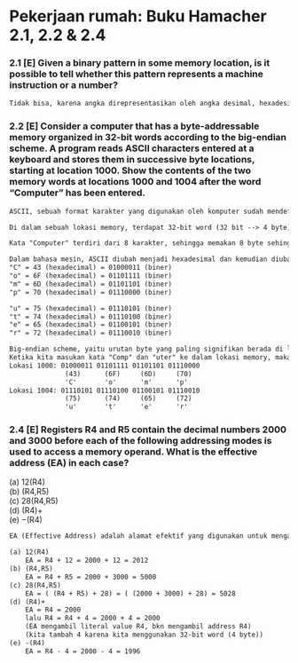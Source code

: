# Pekerjaan rumah: Buku Hamacher 2.1, 2.2 & 2.4
### 2.1 [E] Given a binary pattern in some memory location, is it possible to tell whether this pattern represents a machine instruction or a number?
```md
Tidak bisa, karena angka direpresentasikan oleh angka desimal, hexadesimal, oktal yang kemudian dijadikan menjadi biner. Sedangkan instruksi mesin dari asalnya sendiri sudah merupakan angka-angka biner. Jadi tidak bisa dibedakan angka biner di dalam lokasi memory jika mereka adalah instruksi mesin atau angka biasa.
```
### 2.2 [E] Consider a computer that has a byte-addressable memory organized in 32-bit words according to the big-endian scheme. A program reads ASCII characters entered at a keyboard and stores them in successive byte locations, starting at location 1000. Show the contents of the two memory words at locations 1000 and 1004 after the word “Computer” has been entered.
```md
ASCII, sebuah format karakter yang digunakan oleh komputer sudah mendefiniskan bahwa sebuah karakter terdiri dari 8 bit, sedangkan 1 byte terdiri dari 8 bit. Jadi, setiap karakter akan memakan 1 byte.

Di dalam sebuah lokasi memory, terdapat 32-bit word (32 bit --> 4 byte) sehingga di dalam lokasi memory 1000 akan terdapat 4 byte dan dari lokasi 1000 di-increment 4 byte lagi yang menjadi lokasi 1004 (sebuah lokasi yang memiliki 32-bit word yang baru)

Kata "Computer" terdiri dari 8 karakter, sehingga memakan 8 byte sehingga kita memerlukan 2 buah 32-bit word (2 lokasi memory) untuk menyimpan kata "Computer" sehingga kita pisahkan saja "Comp" dan "uter" menjadi sebuah word unik sendiri dengan "Comp" menempati lokasi 1000 dan "uter" menempati lokasi 1004.

Dalam bahasa mesin, ASCII diubah menjadi hexadesimal dan kemudian diubah menjadi biner. Berikut adalah hasilnya:
"C" = 43 (hexadecimal) = 01000011 (biner)
"o" = 6F (hexadecimal) = 01101111 (biner)
"m" = 6D (hexadecimal) = 01101101 (biner)
"p" = 70 (hexadecimal) = 01110000 (biner)

"u" = 75 (hexadecimal) = 01110101 (biner)
"t" = 74 (hexadecimal) = 01110100 (biner)
"e" = 65 (hexadecimal) = 01100101 (biner)
"r" = 72 (hexadecimal) = 01110010 (biner)

Big-endian scheme, yaitu urutan byte yang paling signifikan berada di lokasi memory yang paling rendah.
Ketika kita masukan kata "Comp" dan "uter" ke dalam lokasi memory, maka hasilnya akan menjadi:
Lokasi 1000: 01000011 01101111 01101101 01110000
              (43)      (6F)     (6D)     (70)
              'C'       'o'      'm'      'p'
Lokasi 1004: 01110101 01110100 01100101 01110010
              (75)      (74)     (65)     (72)
              'u'       't'      'e'      'r'
```
### 2.4 [E] Registers R4 and R5 contain the decimal numbers 2000 and 3000 before each of the following addressing modes is used to access a memory operand. What is the effective address (EA) in each case?
(a) 12(R4) <br/>
(b) (R4,R5) <br/>
(c) 28(R4,R5) <br/>
(d) (R4)+ <br/>
(e) −(R4) <br/>
```md
EA (Effective Address) adalah alamat efektif yang digunakan untuk mengakses sebuah operand di dalam memory.

(a) 12(R4)
    EA = R4 + 12 = 2000 + 12 = 2012
(b) (R4,R5)
    EA = R4 + R5 = 2000 + 3000 = 5000
(c) 28(R4,R5)
    EA = ( (R4 + R5) + 28) = ( (2000 + 3000) + 28) = 5028
(d) (R4)+
    EA = R4 = 2000
    lalu R4 = R4 + 4 = 2000 + 4 = 2000
    (EA mengambil literal value R4, bkn mengambil address R4)
    (kita tambah 4 karena kita menggunakan 32-bit word (4 byte))
(e) -(R4)
    EA = R4 - 4 = 2000 - 4 = 1996
```